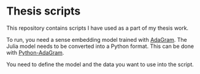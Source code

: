 # Thesis scripts

This repository contains scripts I have used as a part of my thesis work.

To run, you need a sense embedding model trained with [AdaGram](https://github.com/sbos/AdaGram.jl).
The Julia model needs to be converted into a Python format. This can be done with [Python-AdaGram](https://github.com/lopuhin/python-adagram).

You need to define the model and the data you want to use into the script.
